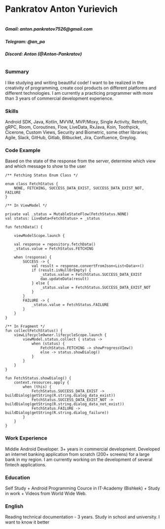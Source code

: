 # Pankratov Anton Yurievich
#
##### Gmail: _anton.pankratov7526@gmail.com_
##### Telegram: _@an_pa_
##### Discord: _Anton (@Anton-Pankratov)_
#
#
#
### Summary
I like studying and writing beautiful code! I want to be realized in the creativity of programming, create cool products on different platforms and different technologies.
I am currently a practicing programmer with more than 3 years of commercial development experience.

### Skills
Android SDK, Java, Kotlin, MVVM, MVP/Moxy, Single Activity, Retrofit, gRPC, Room, Coroutines, Flow, LiveData, RxJava, Koin, Toothpick, Cicerone, Custom Views, Security and Biometric, some other libraries; Agile, Slack, GitHub, Gitlab, Bitbucket, Jira, Confluence, Greylog.

### Code Example
Based on the state of the response from the server, determine which view and which message to show to the user
```
/** Fetching Status Enum Class */

enum class FetchStatus {
    NONE, FETCHING, SUCCESS_DATA_EXIST, SUCCESS_DATA_EXIST_NOT, FAILURE
}

/** In ViewModel */

private val _status = MutableStateFlow(FetchStatus.NONE)
val status: LiveData<FetchStatus> = _status

fun fetchData() {

    viewModelScope.launch {

    val response = repository.fetchData()
    _status.value = FetchStatus.FETCHING

    when (response) {
        SUCCESS -> {
            val result = response.convertFromJson<List<Data>>()
            if (result.isNullOrEmpty) {
                _status.value = FetchStatus.SUCCESS_DATA_EXIST
                dao.updateData(result)
            } else {
                _status.value = FetchStatus.SUCCESS_DATA_EXIST_NOT
            }
        }
        FAILURE -> {
            _status.value = FetchStatus.FAILURE
        }
    }
}

/** In Fragment */
fun collectFetchStatus() {
    viewLifecycleOwner.lifecycleScope.launch {
        viewModel.status.collect { status ->
            when (status) {
                FetchStatus.FETCHING -> showProgressVIew()
                else -> status.showDialog()
            }
        }
    }
}

fun FetchStatus.showDialog() {
    context.resources.apply {
        when (this) {
            FetchStatus.SUCCESS_DATA_EXIST -> buildDialog(getString(R.string.dialog_data_exist))
            FetchStatus.SUCCESS_DATA_EXIST_NOT -> buildDialog(getString(R.string.dialog_data_not_exist))
            FetchStatus.FAILURE -> buildDialog(getString(R.string.dialog_failure))
        }
    }
}
```

### Work Experience

Middle Android Developer. 3+ years in commercial development.
Developed an internet banking application from scratch (200+ screens) for a large bank in my region.
I am currently working on the development of several fintech applications.

### Education
Self Study + Android Programming Cource in IT-Academy (Bishkek) + Study in work + Videos from World Wide Web.

### English
Reading technical documentation - 3 years. Study in school and university. I want to know it better